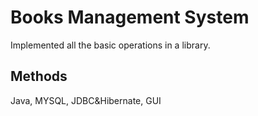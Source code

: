 # Books Management System
Implemented all the basic operations in a library.

## Methods
Java, MYSQL, JDBC&Hibernate, GUI
